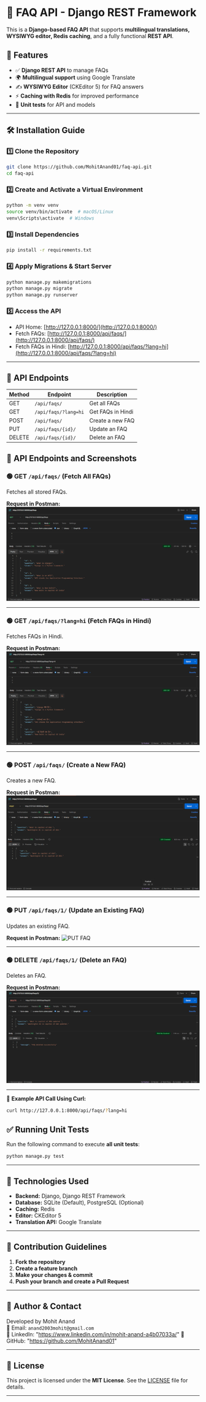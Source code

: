 # 📝 FAQ API - Django REST Framework

This is a **Django-based FAQ API** that supports **multilingual translations, WYSIWYG editor, Redis caching**, and a fully functional **REST API**.

## 🚀 Features
- ✅ **Django REST API** to manage FAQs
- 🌍 **Multilingual support** using Google Translate
- ✍ **WYSIWYG Editor** (CKEditor 5) for FAQ answers
- ⚡ **Caching with Redis** for improved performance
- 📝 **Unit tests** for API and models

---

## 🛠 Installation Guide

### **1️⃣ Clone the Repository**
```sh
git clone https://github.com/MohitAnand01/faq-api.git
cd faq-api
```

### **2️⃣ Create and Activate a Virtual Environment**
```sh
python -m venv venv
source venv/bin/activate  # macOS/Linux
venv\Scripts\activate  # Windows
```

### **3️⃣ Install Dependencies**
```sh
pip install -r requirements.txt
```

### **4️⃣ Apply Migrations & Start Server**
```sh
python manage.py makemigrations
python manage.py migrate
python manage.py runserver
```

### **5️⃣ Access the API**
- API Home: [http://127.0.0.1:8000/](http://127.0.0.1:8000/)
- Fetch FAQs: [http://127.0.0.1:8000/api/faqs/](http://127.0.0.1:8000/api/faqs/)
- Fetch FAQs in Hindi: [http://127.0.0.1:8000/api/faqs/?lang=hi](http://127.0.0.1:8000/api/faqs/?lang=hi)

---

## 🔗 API Endpoints

| Method | Endpoint              | Description                |
|--------|----------------------|----------------------------|
| GET    | `/api/faqs/`         | Get all FAQs               |
| GET    | `/api/faqs/?lang=hi` | Get FAQs in Hindi          |
| POST   | `/api/faqs/`         | Create a new FAQ           |
| PUT    | `/api/faqs/{id}/`    | Update an FAQ              |
| DELETE | `/api/faqs/{id}/`    | Delete an FAQ              |


## 📌 API Endpoints and Screenshots

### 🟢 GET `/api/faqs/` (Fetch All FAQs)
Fetches all stored FAQs.

**Request in Postman:**
![GET FAQs](screenshots/get_all_FAQ.png)

---

### 🟢 GET `/api/faqs/?lang=hi` (Fetch FAQs in Hindi)
Fetches FAQs in Hindi.

**Request in Postman:**
![GET FAQs Hindi](screenshots/get_all_FAQ_hindi.png)

---

### 🟢 POST `/api/faqs/` (Create a New FAQ)
Creates a new FAQ.

**Request in Postman:**
![POST FAQ](screenshots/post_call_FAQ.png)

---

### 🟢 PUT `/api/faqs/1/` (Update an Existing FAQ)
Updates an existing FAQ.

**Request in Postman:**
![PUT FAQ](https://raw.githubusercontent.com/YOUR_GITHUB_USERNAME/YOUR_REPOSITORY/main/screenshots/put_faq.png)

---

### 🟢 DELETE `/api/faqs/1/` (Delete an FAQ)
Deletes an FAQ.

**Request in Postman:**
![DELETE FAQ](screenshots/delete_FAQ.png)

---







📌 **Example API Call Using Curl:**
```sh
curl http://127.0.0.1:8000/api/faqs/?lang=hi
```



## ✅ Running Unit Tests
Run the following command to execute **all unit tests**:
```sh
python manage.py test
```

---

## 🔧 Technologies Used
- **Backend:** Django, Django REST Framework
- **Database:** SQLite (Default), PostgreSQL (Optional)
- **Caching:** Redis
- **Editor:** CKEditor 5
- **Translation API:** Google Translate

---

## 📌 Contribution Guidelines
1. **Fork the repository**
2. **Create a feature branch**
3. **Make your changes & commit**
4. **Push your branch and create a Pull Request**

---

## 🔗 Author & Contact
Developed by Mohit Anand  
📧 Email: `anand2003mohit@gmail.com`  
🔗 LinkedIn: "https://www.linkedin.com/in/mohit-anand-a4b07033a/"
🔗 GitHub: "https://github.com/MohitAnand01"

---

## 📜 License
This project is licensed under the **MIT License**. See the [LICENSE](LICENSE) file for details.

---


